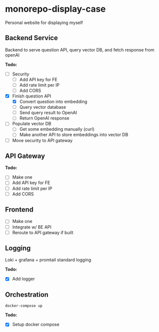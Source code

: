 # monorepo-display-case

Personal website for displaying myself

## Backend Service

Backend to serve question API, query vector DB, and fetch response from openAI

**Todo:**

- [ ] Security
  - [ ] Add API key for FE
  - [ ] Add rate limit per IP
  - [ ] Add CORS
- [x] Finish question API
  - [x] Convert question into embedding
  - [ ] Query vector database
  - [ ] Send query result to OpenAI
  - [ ] Return OpenAI response
- [ ] Populate vector DB
  - [ ] Get some embedding manually (curl)
  - [ ] Make another API to store embeddings into vector DB
- [ ] Move security to API gateway

## API Gateway

**Todo:**

- [ ] Make one
- [ ] Add API key for FE
- [ ] Add rate limit per IP
- [ ] Add CORS

## Frontend

- [ ] Make one
- [ ] Integrate w/ BE API
- [ ] Reroute to API gateway if built

## Logging

Loki + grafana + promtail standard logging

**Todo:**

- [x] Add logger

## Orchestration

`docker-compose up`

**Todo:**

- [x] Setup docker compose
